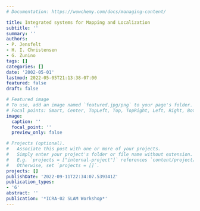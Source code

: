 ```yaml
---
# Documentation: https://wowchemy.com/docs/managing-content/

title: Integrated systems for Mapping and Localization
subtitle: ''
summary: ''
authors:
- P. Jensfelt
- H. I. Christensen
- G. Zunino
tags: []
categories: []
date: '2002-05-01'
lastmod: 2022-05-05T21:13:38-07:00
featured: false
draft: false

# Featured image
# To use, add an image named `featured.jpg/png` to your page's folder.
# Focal points: Smart, Center, TopLeft, Top, TopRight, Left, Right, BottomLeft, Bottom, BottomRight.
image:
  caption: ''
  focal_point: ''
  preview_only: false

# Projects (optional).
#   Associate this post with one or more of your projects.
#   Simply enter your project's folder or file name without extension.
#   E.g. `projects = ["internal-project"]` references `content/project/deep-learning/index.md`.
#   Otherwise, set `projects = []`.
projects: []
publishDate: '2022-09-11T22:34:07.539341Z'
publication_types:
- '6'
abstract: ''
publication: '*ICRA-02 SLAM Workshop*'
---
```

